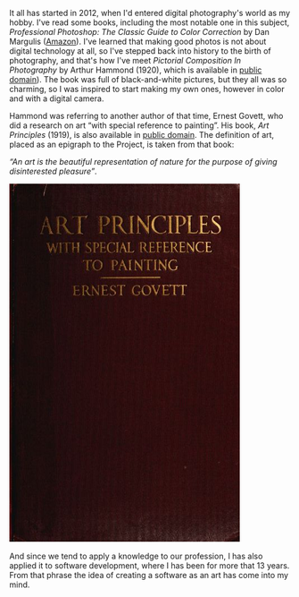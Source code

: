 It all has started in 2012, when I'd entered digital photography's world as my hobby. I've read some books, including the most notable one in this subject, _Professional Photoshop: The Classic Guide to Color Correction_ by Dan Margulis ([Amazon](http://www.amazon.com/Professional-Photoshop-Classic-Guide-Correction-ebook/dp/B004USQQOC/)). I've learned that making good photos is not about digital technology at all, so I've stepped back into history to the birth of photography, and that's how I've meet _Pictorial Composition In Photography_ by Arthur Hammond (1920), which is available in [public domain](https://archive.org/details/pictorialcomposi005829mbp)). The book was full of black-and-white pictures, but they all was so charming, so I was inspired to start making my own ones, however in color and with a digital camera.

Hammond was referring to another author of that time, Ernest Govett, who did a research on art “with special reference to painting”. His book, _Art Principles_ (1919), is also available in [public domain](http://www.gutenberg.org/files/36427/36427-h/36427-h.htm). The definition of art, placed as an epigraph to the Project, is taken from that book:

_“An art is the beautiful representation of nature for the purpose of giving disinterested pleasure”_.

![Art Principles Cover](../project_images/art_principles_cover.jpg?raw=true)

And since we tend to apply a knowledge to our profession, I has also applied it to software development, where I has been for more that 13 years. From that phrase the idea of creating a software as an art has come into my mind.
